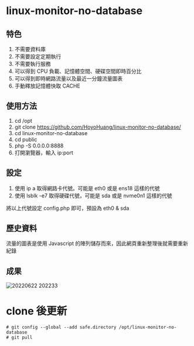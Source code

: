 # linux-monitor-no-database

## 特色

1. 不需要資料庫
2. 不需要設定定期執行
3. 不需要執行服務
4. 可以得到 CPU 負載、記憶體空間、硬碟空間即時百分比
5. 可以得到即時網路流量以及最近一分鐘流量圖表
6. 手動釋放記憶體快取 CACHE

## 使用方法

1. cd /opt
2. git clone https://github.com/HoyoHuang/linux-monitor-no-database/
3. cd linux-monitor-no-database
4. cd public
5. php -S 0.0.0.0:8888
6. 打開瀏覽器，輸入 ip:port

## 設定

1. 使用 ip a 取得網路卡代號。可能是 eth0 或是 ens18 這樣的代號
2. 使用 lsblk -e7 取得硬碟代號，可能是 sda 或是 nvme0n1 這樣的代號

將以上代號設定 config.php 即可，預設為 eth0 & sda

## 歷史資料

流量的圖表是使用 Javascript 的陣列儲存而來，因此網頁重新整理後就需要重新紀錄

## 成果

![20220622 202233](https://user-images.githubusercontent.com/20652669/175028266-5ecf1000-adce-4669-ba1a-b4b5a43772fe.png)

# clone 後更新

```shell
# git config --global --add safe.directory /opt/linux-monitor-no-database
# git pull
```
